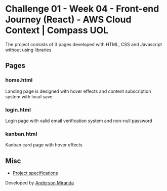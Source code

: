 # Challenge 01 - Week 04 - Front-end Journey (React) - AWS Cloud Context | Compass UOL

The project consists of 3 pages developed with HTML, CSS and Javascript without using libraries

## Pages

### home.html
Landing page is designed with hover effects and content subscription system with local save

### login.html
Login page with valid email verification system and non-null password

### kanban.html
Kanban card page with hover effects

## Misc
- [Project specifications](https://swift-jute-307.notion.site/Desafio-1-Semana-04-1151cbf6372480c6b26fe83e9c252654)

Developed by [Anderson Miranda](https://github.com/amiranda1911)
